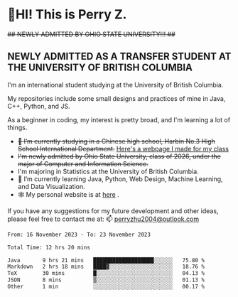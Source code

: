 # 🌄HI! This is Perry Z. <br> #
<s>## NEWLY ADMITTED BY OHIO STATE UNIVERSITY!!! ##</s>
## NEWLY ADMITTED AS A TRANSFER STUDENT AT THE UNIVERSITY OF BRITISH COLUMBIA ##
I'm an international student studying at the University of British Columbia. <br>

My repositories include some small designs and practices of mine in Java, C++, Python, and JS. <br>

As a beginner in coding, my interest is pretty broad, and I'm learning a lot of things. <br>
- <s>🔭 I’m currently studying in a Chinese high school, Harbin No.3 High School International Department.</s> [Here's a webpage I made for my class](https://perry2004.github.io/weirdos/)
- <s> I'm newly admitted by Ohio State University, class of 2026, under the major of Computer and Information Science. </s>
- I'm majoring in Statistics at the University of British Columbia. 
- 🌱 I’m currently learning Java, Python, Web Design, Machine Learning, and Data Visualization. 
- 🕸️ My personal website is at <a href="https://zhu-yp.cn">here</a> .  

If you have any suggestions for my future development and other ideas, please feel free to contact me at: 📫 [perryzhu2004@outlook.com](mailto:perryzhu2004@outlook.com)

<!--START_SECTION:waka-->

```txt
From: 16 November 2023 - To: 23 November 2023

Total Time: 12 hrs 20 mins

Java       9 hrs 21 mins   ███████████████████░░░░░░   75.80 %
Markdown   2 hrs 18 mins   ████▓░░░░░░░░░░░░░░░░░░░░   18.76 %
TeX        30 mins         █░░░░░░░░░░░░░░░░░░░░░░░░   04.13 %
JSON       8 mins          ▒░░░░░░░░░░░░░░░░░░░░░░░░   01.13 %
Other      1 min           ░░░░░░░░░░░░░░░░░░░░░░░░░   00.17 %
```

<!--END_SECTION:waka-->
